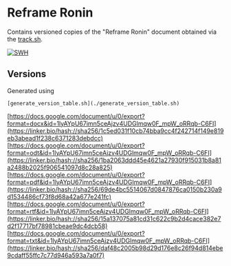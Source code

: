 # Reframe Ronin

Contains versioned copies of the "Reframe Ronin" document obtained via the [track.sh](./track.sh).

[![SWH](https://archive.softwareheritage.org/badge/origin/https://github.com/jhpoelen/ronin/)](https://archive.softwareheritage.org/browse/origin/?origin_url=https://github.com/jhpoelen/ronin)

## Versions

Generated using 

```
[generate_version_table.sh](./generate_version_table.sh) 
```

[https://docs.google.com/document/u/0/export?format=docx&id=1lyAYpU67imn5ceAjzv4UDGlmqw0F_mpW_oRRqb-C6FI](https://linker.bio/hash://sha256/1c5ed031f10cb74bba9cc4f242714f149e819eb3abead1f238c6371283debdcc)
[https://docs.google.com/document/u/0/export?format=odt&id=1lyAYpU67imn5ceAjzv4UDGlmqw0F_mpW_oRRqb-C6FI](https://linker.bio/hash://sha256/1ba2063ddd45e4621a27930f915031b8a81a2488b2025f906541097d8c28a825)
[https://docs.google.com/document/u/0/export?format=pdf&id=1lyAYpU67imn5ceAjzv4UDGlmqw0F_mpW_oRRqb-C6FI](https://linker.bio/hash://sha256/69de4bc5514067d0847876ca0150b230a9d1534486cf73f8d68a42a677e241fc)
[https://docs.google.com/document/u/0/export?format=rtf&id=1lyAYpU67imn5ceAjzv4UDGlmqw0F_mpW_oRRqb-C6FI](https://linker.bio/hash://sha256/15a137075a81cd31c622c9b2d4cace382e7d2f17717bf78981cbeae9dc4dcb58)
[https://docs.google.com/document/u/0/export?format=txt&id=1lyAYpU67imn5ceAjzv4UDGlmqw0F_mpW_oRRqb-C6FI](https://linker.bio/hash://sha256/daf48c2005b98d29d176e8c26f94d814ebe9cdaff55ffc7c77d946a593a7a0f7)
